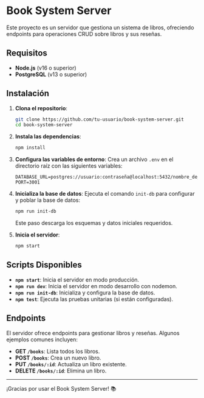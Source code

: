# Book System Server

Este proyecto es un servidor que gestiona un sistema de libros, ofreciendo endpoints para operaciones CRUD sobre libros y sus reseñas.

## Requisitos

- **Node.js** (v16 o superior)
- **PostgreSQL** (v13 o superior)

## Instalación

1. **Clona el repositorio**:
   ```bash
   git clone https://github.com/tu-usuario/book-system-server.git
   cd book-system-server
   ```

2. **Instala las dependencias**:
   ```bash
   npm install
   ```

3. **Configura las variables de entorno**:
   Crea un archivo `.env` en el directorio raíz con las siguientes variables:
   ```
   DATABASE_URL=postgres://usuario:contraseña@localhost:5432/nombre_de_base_datos
   PORT=3001
   ```

4. **Inicializa la base de datos**:
   Ejecuta el comando `init-db` para configurar y poblar la base de datos:
   ```bash
   npm run init-db
   ```

   Este paso descarga los esquemas y datos iniciales requeridos.

5. **Inicia el servidor**:
   ```bash
   npm start
   ```

## Scripts Disponibles

- **`npm start`**: Inicia el servidor en modo producción.
- **`npm run dev`**: Inicia el servidor en modo desarrollo con nodemon.
- **`npm run init-db`**: Inicializa y configura la base de datos.
- **`npm test`**: Ejecuta las pruebas unitarias (si están configuradas).

## Endpoints

El servidor ofrece endpoints para gestionar libros y reseñas. Algunos ejemplos comunes incluyen:

- **GET `/books`**: Lista todos los libros.
- **POST `/books`**: Crea un nuevo libro.
- **PUT `/books/:id`**: Actualiza un libro existente.
- **DELETE `/books/:id`**: Elimina un libro.

---
¡Gracias por usar el Book System Server! 📚
